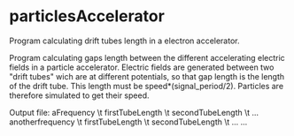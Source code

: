 # particlesAccelerator
Program calculating drift tubes length in a electron accelerator.

Program calculating gaps length between the different accelerating electric fields in a particle accelerator.
	Electric fields are generated between two "drift tubes" wich are at different potentials, so that gap length is
	the length of the drift tube.
	This length must be speed*(signal_period/2). Particles are therefore simulated to get their speed.
  
Output file:
	aFrequency \t firstTubeLength \t secondTubeLength \t ...
	anotherfrequency \t firstTubeLength \t secondTubeLength \t ...
	...

